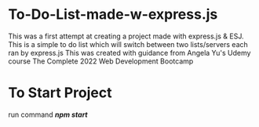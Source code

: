 # To-Do-List-made-w-express.js
This was a first attempt at creating a project made with express.js &amp; ESJ. 
This is a simple to do list which will switch between two lists/servers each ran by express.js
This was created with guidance from Angela Yu's Udemy course The Complete 2022 Web Development Bootcamp


# To Start Project
run command _**npm start**_
